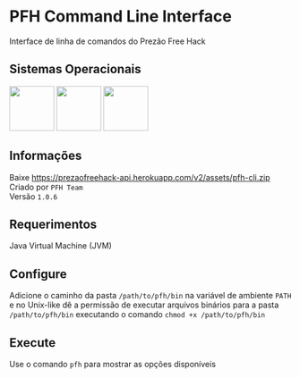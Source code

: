 # PFH Command Line Interface
Interface de linha de comandos do Prezão Free Hack

## Sistemas Operacionais
<p>
<img src="https://download1594.mediafire.com/388uq55o0jigyH0ln0kKgY3SdQWqMDVN0_vcUl8ck191VREXkEd-qTTq0vstZyHHH_ajknZPB3ZqgMLRMEydgXyDXPJzW0F8/jscv9nzvboluub8/windows.png" width="80" height="80" />
<img src="https://upload.wikimedia.org/wikipedia/commons/3/35/Tux.svg" width="80" height="80" />
<img src="https://logos-download.com/wp-content/uploads/2020/06/Apple_Mac_OS_Logo.png" width="80" height="80" />
</p>

## Informações
Baixe https://prezaofreehack-api.herokuapp.com/v2/assets/pfh-cli.zip
<br>
Criado por ```PFH Team```
<br>
Versão ```1.0.6```

## Requerimentos
Java Virtual Machine (JVM)

## Configure
Adicione o caminho da pasta ```/path/to/pfh/bin``` na variável de ambiente ```PATH``` e no Unix-like dê a permissão de executar arquivos binários para a pasta ```/path/to/pfh/bin``` executando o comando ```chmod +x /path/to/pfh/bin```

## Execute
Use o comando ```pfh``` para mostrar as opções disponíveis
